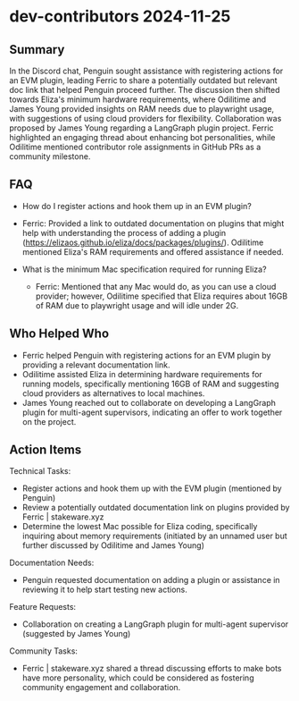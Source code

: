 # dev-contributors 2024-11-25

## Summary

In the Discord chat, Penguin sought assistance with registering actions for an EVM plugin, leading Ferric to share a potentially outdated but relevant doc link that helped Penguin proceed further. The discussion then shifted towards Eliza's minimum hardware requirements, where Odilitime and James Young provided insights on RAM needs due to playwright usage, with suggestions of using cloud providers for flexibility. Collaboration was proposed by James Young regarding a LangGraph plugin project. Ferric highlighted an engaging thread about enhancing bot personalities, while Odilitime mentioned contributor role assignments in GitHub PRs as a community milestone.

## FAQ

- How do I register actions and hook them up in an EVM plugin?
- Ferric: Provided a link to outdated documentation on plugins that might help with understanding the process of adding a plugin (https://elizaos.github.io/eliza/docs/packages/plugins/). Odilitime mentioned Eliza's RAM requirements and offered assistance if needed.

- What is the minimum Mac specification required for running Eliza?
    - Ferric: Mentioned that any Mac would do, as you can use a cloud provider; however, Odilitime specified that Eliza requires about 16GB of RAM due to playwright usage and will idle under 2G.

## Who Helped Who

- Ferric helped Penguin with registering actions for an EVM plugin by providing a relevant documentation link.
- Odilitime assisted Eliza in determining hardware requirements for running models, specifically mentioning 16GB of RAM and suggesting cloud providers as alternatives to local machines.
- James Young reached out to collaborate on developing a LangGraph plugin for multi-agent supervisors, indicating an offer to work together on the project.

## Action Items

Technical Tasks:

- Register actions and hook them up with the EVM plugin (mentioned by Penguin)
- Review a potentially outdated documentation link on plugins provided by Ferric | stakeware.xyz
- Determine the lowest Mac possible for Eliza coding, specifically inquiring about memory requirements (initiated by an unnamed user but further discussed by Odilitime and James Young)

Documentation Needs:

- Penguin requested documentation on adding a plugin or assistance in reviewing it to help start testing new actions.

Feature Requests:

- Collaboration on creating a LangGraph plugin for multi-agent supervisor (suggested by James Young)

Community Tasks:

- Ferric | stakeware.xyz shared a thread discussing efforts to make bots have more personality, which could be considered as fostering community engagement and collaboration.
